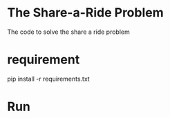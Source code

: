 # The Share-a-Ride Problem


The code to solve the share a ride problem


# requirement
pip install -r requirements.txt

# Run

```
  
```

